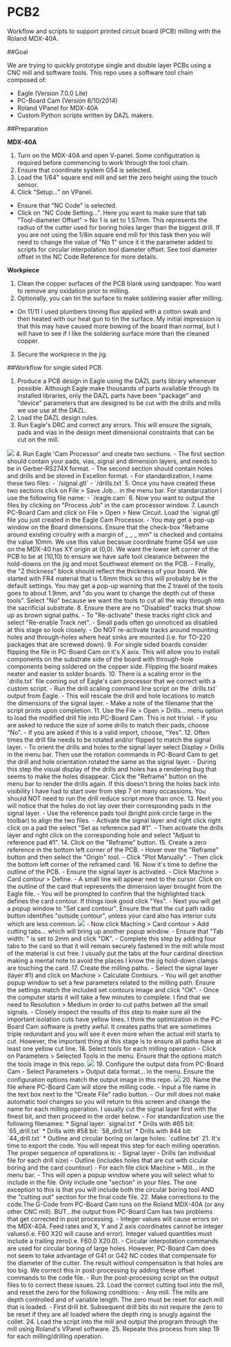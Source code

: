 PCB2
=============

Workflow and scripts to support printed circuit board (PCB) milling with the Roland MDX-40A.

##Goal

We are trying to quickly prototype single and double layer PCBs using a CNC mill and software tools.  This repo uses a software tool chain composed of:
 - Eagle (Version 7.0.0 Lite)
 - PC-Board Cam (Version 8/10/2014)
 - Roland VPanel for MDX-40A
 - Custom Python scripts written by DAZL makers.

##Preparation

**MDX-40A**

1. Turn on the MDX-40A and open V-panel.  Some configutration is required before commencing to work through the tool chain.
2. Ensure that coordinate system G54 is selected.
3. Load the 1/64" square end mill and set the zero height using the touch sensor.
4. Click "Setup..." on VPanel.  
 - Ensure that "NC Code" is selected. 
 - Click on "NC Code Setting...".  Here you want to make sure that tab "Tool-diameter Offset" > No 1 is set to 1.57mm.  This represents the radius of the cutter used for boring holes larger than the biggest drill.  If you are not using the 1/8in square end mill for this task then you will need to change the value of "No 1" since it it the parameter added to scripts for circular interpolation tool diameter offset.  See tool diameter offset in the NC Code Reference for more details.

**Workpiece**

1. Clean the copper surfaces of the PCB blank using sandpaper.   You want to remove any oxidation prior to milling.
2. Optionally, you can tin the surface to make soldering easier after milling.
 - On 11/11 I used plumbers tinning flux applied with a cotton swab and then heated with our heat gun to tin the surface.  My initial impression is that this may have caused more bowing of the board than normal, but I will have to see if I like the soldering surface more than the cleaned copper.
3. Secure the workpiece in the jig.

##Workflow for single sided PCB

1. Produce a PCB design in Eagle using the DAZL parts library whenever possible.  Although Eagle make thousands of parts available through its installed libraries, only the DAZL parts have been "package" and "device" parameters that are designed to be cut with the drills and mills we use use at the DAZL.
2. Load the DAZL design rules.
3. Run Eagle's DRC and correct any errors.  This will ensure the signals, pads and vias in the design meet dimensional constraints that can be cut on the mill.
<img src="./images/Eagle_cam.PNG">
4. Run Eagle 'Cam Processor' and create two sections. 
  - The first section should contain your pads, vias, signal and dimension layers, and needs to be in Gerber-RS274X format.  
  - The second section should contain holes and drills and be stored in Excellon format.  
  - For standardization, I name these two files:
  - `<project path>/signal.gtl`
  - `<project path>/drills.txt` 
5. Once you have created these two sections click on File > Save Job... in the menu bar.  For standarization I use the following file name:
  - `<project path>/eagle.cam`
6. Now you want to output the files by clicking on "Process Job" in the cam processor window.
7. Launch PC-Board Cam and click on File > Open > New Circuit.  Load the `signal.gtl` file you just created in the Eagle Cam Processor.  
  - You may get a pop-up window on the Board dimensions.  Ensure that the check-box "Reframe around existing circuitry with a margin of _ _ _ mm" is checked  and contains the value 10mm.  We use this value becasue coordinate frame G54 we use on the MDX-40 has XY origin at (0,0).  We want the lower left corner of the PCB to be at (10,10) to ensure we have safe tool clearance between the hold-downs on the jig and most Southwest element on the PCB.  
  - Finally, the "Z thickness" block should reflect the thickness of your board.  We started with FR4 material that is 1.6mm thick so this will probably be in the default settings.  You may get a pop-up warning that the Z travel of the tools goes to about 1.9mm, and "do you want to change the depth cut of these tools".  Select "No" because we want the tools to cut all the way through into the sacrificial substrate.
8. Ensure there are no "Disabled" tracks that show up as brown signal paths.  
  - To "Re-activate" these tracks right click and select "Re-enable Track net".  
  - Small pads often go unnoticed as disabled at this stage so look closely.
  - Do NOT re-activate tracks around mounting holes and through-holes where heat sinks are mounted (i.e. for TO-220 packages that are screwed down).
9. For single sided boards consider flipping the file in PC-Board Cam on it's X axix.  This will allow you to install components on the substrate side of the board with through-hole components being soldered on the copper side.  Flipping the board makes neater and easier to solder boards.
10. There is a scaling error in the `drills.txt` file coming out of Eagle's cam processor that we correct with a custom script.  
  - Run the drill scaling command line script on the `drills.txt` output from Eagle.  
  - This will rescale the drill and hole locations to match the dimensions of the signal layer.
  - Make a note of the filename that the script prints upon completion.
11. Use the File > Open > Drills... menu option to load the modified drill file into PC-Board Cam.  This is not trivial.  
  - If you are asked to reduce the size of some drills to match their pads, choose "No".  
  - If you are asked if this is a valid import, choose, "Yes".
12. Often times the drill file needs to be rotated and/or flipped to match the signal layer.
  - To orient the drills and holes to the signal layer select Display > Drills in the menu bar.  Then use the rotation commands in PC-Board Cam to get the drill and hole orientation rotated the same as the signal layer.  
  - During this step the visual display of the drills and holes has a rendering bug that seems to make the holes disappear.  Click the "Reframe" button on the menu bar to render the drills again.  If this doesn't bring the holes back into visibility I have had to start over from step 7 on many occassions.  You should NOT need to run the drill reduce script more than once.
13. Next you will notice that the holes do not lay over their corresponding pads in the signal layer.  
  - Use the reference pads tool (bright pink circle targe in the toolbar) to align the two files.
  - Activate the signal layer and right click right click on a pad the select "Set as reference pad #1".
  - Then activate the drills layer and right click on the corresponding hole and select "Adjust to reference pad #1".
14. Click on the "Reframe" button.
15. Create a zero reference in the bottom left corner of the PCB.
  - Hover over the "Reframe" button and then select the "Origin" tool.  
  - Click "Plot Manually".
  - Then click the bottom left corner of the reframed card.
16. Now it's time to define the outline of the PCB.
  - Ensure the signal layer is activated.
  - Click Machine > Card contour > Define.
  - A small line will appear next to the cursor.  Click on the outline of the card that represents the dimension layer brought from the Eagle file.
  - You will be prompted to confirm that the highlighted track defines the card contour.  If things look good click "Yes".
  - Next you will get a popup window to "Set card contour".  Ensure the that the cut path radio button identifies "outside contour", unless your card also has interior cuts which are less common. <img src="./images/Card_contour.PNG">
  - Now click Maching > Card contour > Add cutting tabs... which will bring up another popup window.
  - Ensure that "Tab width: " is set to 2mm and click "OK".
  - Complete this step by adding four tabs to the card so that it will remain securely fastened in the mill while most of the material is cut free.  I usually put the tabs at the four cardinal direction making a mental note to avoid the places I know the jig hold-down clamps are touching the card.
17. Create the milling paths.
  - Select the signal layer (layer #1) and click on Machine > Calculate Contours. 
  - You will get another popup window to set a few parameters related to the milling path.  Ensure the settings match the included set contours image and click "OK".
  - Once the computer starts it will take a few minutes to complete.  I find that we need to Resolution > Medium in order to cut paths betwen all the small signals.
  - Closely inspect the results of this step to make sure all the important isolation cuts have yellow lines.  I think the optimization in the PC-Board Cam software is pretty awful.  It creates paths that are sometimes triple redundant and you will see it even more when the actual mill starts to cut.  However, the important thing at this stage is to ensure all paths have at least one yellow cut line.
18. Select tools for each milling operation
  - Click on Parameters > Selected Tools in the menu.  Ensure that the options match the tools image in this repo. <img src="./images/Selected_tools.PNG">
19. Configure the output data from PC-Board Cam
  - Select Parameters > Output data format... in the menu.  Ensure the configuration options match the output image in this repo. <img src="./images/Output_data_format.PNG">
20. Name the file where PC-Board Cam will store the milling code.
  - Input a file name in the text box next to the "Create File" radio button.  
  - Our mill does not make automatic tool changes so you will return to this screen and change the name for each milling operation.  I usually cut the signal layer first with the finest bit, and then proceed in the order below.  
  - For standardization use the following filenames:
    * Signal layer: `signal.txt`
    * Drills with #65 bit: `65_drill.txt`
    * Drills with #58 bit: `58_drill.txt`
    * Drills with #44 bit: `44_drill.txt`
    * Outline and circular boring on large holes: `cutline.txt`
21. It's time to export the code.  You will repeat this step for each milling operation.  The proper sequence of operations is:
  - Signal layer
  - Drills (an individual file for each drill size)
  - Outline (includes holes that are cut with cicular boring and the card countour)
  - For each file click Machine > Mill... in the menu bar.
  - This will open a popup window where you will select what to include in the file.  Only include one "section" in your files.  The one exception to this is that you will include both the circular boring tool AND the "cutting out" section for the final code file.
22. Make corrections to the code.The G-Code from PC-Board Cam runs on the Roland MDX-40A (or any other CNC mill). BUT...the output from PC-Board Cam has two problems that get corrected in post processing.
  - Integer values will cause errors on the MDX-40A.  Feed rates and X, Y and Z axis coordinates cannot be integer values(i.e. F60 X20 will cause and error).  Integer valued quantities must include a trailing zero(i.e. F60.0 X20.0).
  - Circular interpolation commands are used for circular boring of large holes.  However, PC-Board Cam does not seem to take advantage of G41 or G42 NC codes that compensate for the diameter of the cutter.  The result without compensation is that holes are too big.  We correct this in post-processing by adding these offset commands to the code file.
  - Run the post-processing script on the output files to to correct these issues.
23. Load the correct cutting tool into the mill, and reset the zero for the following conditions:
 - Any mill.  The mills are depth controlled and of variable length.  The zero must be reset for each mill that is loaded.
 - First drill bit.  Subsequent drill bits do not require the zero to be reset if they are all loaded where the depth ring is snugly against the collet.
24. Load the script into the mill and output the program through the mill using Roland's VPanel software.
25. Repeate this process from step 19 for each milling/drilling operation.
